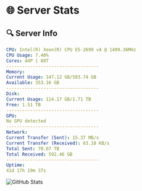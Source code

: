 # 🌐 Server Stats
## 🔍 Server Info
```yaml
CPU: Intel(R) Xeon(R) CPU E5-2699 v4 @ 1409.36MHz
CPU Usage: 7.40%
Cores: 44P | 88T
-----------------------------------
Memory:
Current Usage: 147.12 GB/503.74 GB
Available: 353.16 GB
-----------------------------------
Disk:
Current Usage: 114.17 GB/1.71 TB
Free: 1.51 TB
-----------------------------------
GPU:
No GPU detected
-----------------------------------
Network:
Current Transfer (Sent): 15.37 MB/s
Current Transfer (Received): 63.18 KB/s
Total Sent: 70.07 TB
Total Received: 592.46 GB
-----------------------------------
Uptime:
41d 17h 19m 37s
```
![GitHub Stats](https://img.shields.io/badge/Updated-2025-04-18_14:42:26-blue)